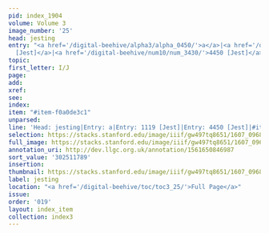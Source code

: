 ```yaml
---
pid: index_1904
volume: Volume 3
image_number: '25'
head: jesting
entry: "<a href='/digital-beehive/alpha3/alpha_0450/'>a</a>|<a href='/digital-beehive/num5/num_1514/'>1119
  [Jest]</a>|<a href='/digital-beehive/num10/num_3430/'>4450 [Jest]</a>"
topic:
first_letter: I/J
page:
add:
xref:
see:
index:
item: "#item-f0a0de3c1"
unparsed:
line: 'Head: jesting|Entry: a|Entry: 1119 [Jest]|Entry: 4450 [Jest]|#item-f0a0de3c1'
selection: https://stacks.stanford.edu/image/iiif/gw497tq8651/1607_0968/161,1789,635,136/full/0/default.jpg
full_image: https://stacks.stanford.edu/image/iiif/gw497tq8651/1607_0968/full/full/0/default.jpg
annotation_uri: http://dev.llgc.org.uk/annotation/1561650846987
sort_value: '302511789'
insertion:
thumbnail: https://stacks.stanford.edu/image/iiif/gw497tq8651/1607_0968/161,1789,635,136/150,/0/default.jpg
label: jesting
location: "<a href='/digital-beehive/toc/toc3_25/'>Full Page</a>"
issue:
order: '019'
layout: index_item
collection: index3
---
```

